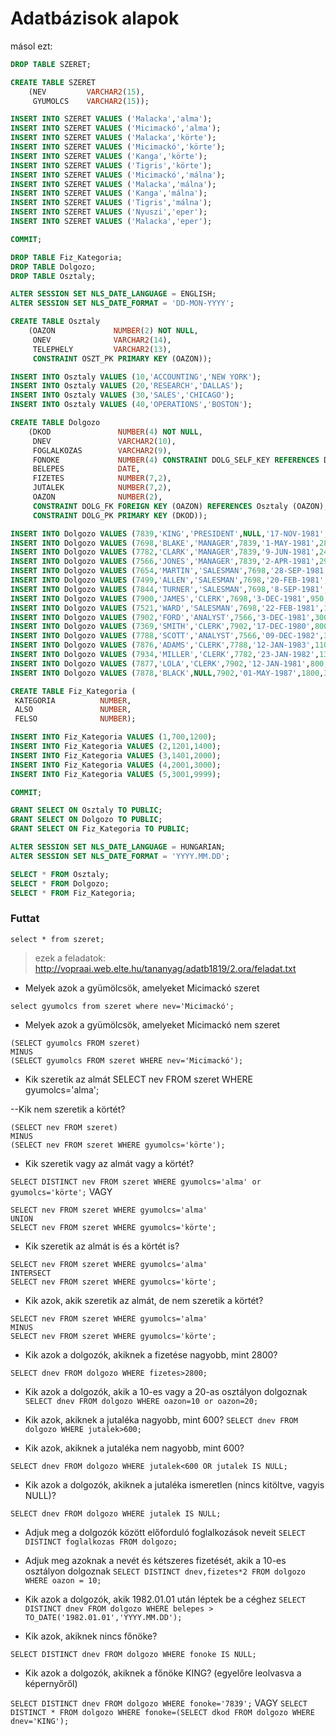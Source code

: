 # Adatbázisok alapok
másol ezt:

```SQL
DROP TABLE SZERET; 

CREATE TABLE SZERET
    (NEV         VARCHAR2(15),
     GYUMOLCS    VARCHAR2(15));

INSERT INTO SZERET VALUES ('Malacka','alma');
INSERT INTO SZERET VALUES ('Micimackó','alma');
INSERT INTO SZERET VALUES ('Malacka','körte');
INSERT INTO SZERET VALUES ('Micimackó','körte');
INSERT INTO SZERET VALUES ('Kanga','körte');
INSERT INTO SZERET VALUES ('Tigris','körte');
INSERT INTO SZERET VALUES ('Micimackó','málna');
INSERT INTO SZERET VALUES ('Malacka','málna');
INSERT INTO SZERET VALUES ('Kanga','málna');
INSERT INTO SZERET VALUES ('Tigris','málna');
INSERT INTO SZERET VALUES ('Nyuszi','eper');
INSERT INTO SZERET VALUES ('Malacka','eper');

COMMIT; 

DROP TABLE Fiz_Kategoria;
DROP TABLE Dolgozo;
DROP TABLE Osztaly;

ALTER SESSION SET NLS_DATE_LANGUAGE = ENGLISH;
ALTER SESSION SET NLS_DATE_FORMAT = 'DD-MON-YYYY';

CREATE TABLE Osztaly
    (OAZON             NUMBER(2) NOT NULL,
     ONEV              VARCHAR2(14),
     TELEPHELY         VARCHAR2(13),
     CONSTRAINT OSZT_PK PRIMARY KEY (OAZON));

INSERT INTO Osztaly VALUES (10,'ACCOUNTING','NEW YORK');
INSERT INTO Osztaly VALUES (20,'RESEARCH','DALLAS');
INSERT INTO Osztaly VALUES (30,'SALES','CHICAGO');
INSERT INTO Osztaly VALUES (40,'OPERATIONS','BOSTON');

CREATE TABLE Dolgozo
    (DKOD               NUMBER(4) NOT NULL,
     DNEV               VARCHAR2(10),
     FOGLALKOZAS        VARCHAR2(9),
     FONOKE             NUMBER(4) CONSTRAINT DOLG_SELF_KEY REFERENCES Dolgozo (DKOD),
     BELEPES            DATE,
     FIZETES            NUMBER(7,2),
     JUTALEK            NUMBER(7,2),
     OAZON              NUMBER(2),
     CONSTRAINT DOLG_FK FOREIGN KEY (OAZON) REFERENCES Osztaly (OAZON),
     CONSTRAINT DOLG_PK PRIMARY KEY (DKOD));

INSERT INTO Dolgozo VALUES (7839,'KING','PRESIDENT',NULL,'17-NOV-1981',5000,NULL,10);
INSERT INTO Dolgozo VALUES (7698,'BLAKE','MANAGER',7839,'1-MAY-1981',2850,NULL,30);
INSERT INTO Dolgozo VALUES (7782,'CLARK','MANAGER',7839,'9-JUN-1981',2450,NULL,10);
INSERT INTO Dolgozo VALUES (7566,'JONES','MANAGER',7839,'2-APR-1981',2975,NULL,20);
INSERT INTO Dolgozo VALUES (7654,'MARTIN','SALESMAN',7698,'28-SEP-1981',1250,1400,30);
INSERT INTO Dolgozo VALUES (7499,'ALLEN','SALESMAN',7698,'20-FEB-1981',1600,300,30);
INSERT INTO Dolgozo VALUES (7844,'TURNER','SALESMAN',7698,'8-SEP-1981',1500,0,30);
INSERT INTO Dolgozo VALUES (7900,'JAMES','CLERK',7698,'3-DEC-1981',950,NULL,30);
INSERT INTO Dolgozo VALUES (7521,'WARD','SALESMAN',7698,'22-FEB-1981',1250,500,30);
INSERT INTO Dolgozo VALUES (7902,'FORD','ANALYST',7566,'3-DEC-1981',3000,NULL,20);
INSERT INTO Dolgozo VALUES (7369,'SMITH','CLERK',7902,'17-DEC-1980',800,NULL,20);
INSERT INTO Dolgozo VALUES (7788,'SCOTT','ANALYST',7566,'09-DEC-1982',3000,NULL,20);
INSERT INTO Dolgozo VALUES (7876,'ADAMS','CLERK',7788,'12-JAN-1983',1100,NULL,20);
INSERT INTO Dolgozo VALUES (7934,'MILLER','CLERK',7782,'23-JAN-1982',1300,NULL,10);
INSERT INTO Dolgozo VALUES (7877,'LOLA','CLERK',7902,'12-JAN-1981',800,NULL,NULL);
INSERT INTO Dolgozo VALUES (7878,'BLACK',NULL,7902,'01-MAY-1987',1800,300,NULL);

CREATE TABLE Fiz_Kategoria (
 KATEGORIA          NUMBER,
 ALSO               NUMBER,
 FELSO              NUMBER);

INSERT INTO Fiz_Kategoria VALUES (1,700,1200);
INSERT INTO Fiz_Kategoria VALUES (2,1201,1400);
INSERT INTO Fiz_Kategoria VALUES (3,1401,2000);
INSERT INTO Fiz_Kategoria VALUES (4,2001,3000);
INSERT INTO Fiz_Kategoria VALUES (5,3001,9999);

COMMIT; 

GRANT SELECT ON Osztaly TO PUBLIC; 
GRANT SELECT ON Dolgozo TO PUBLIC;
GRANT SELECT ON Fiz_Kategoria TO PUBLIC;

ALTER SESSION SET NLS_DATE_LANGUAGE = HUNGARIAN;
ALTER SESSION SET NLS_DATE_FORMAT = 'YYYY.MM.DD';

SELECT * FROM Osztaly;
SELECT * FROM Dolgozo;
SELECT * FROM Fiz_Kategoria;
```

### Futtat
`select * from szeret;`

> ezek a feladatok: http://vopraai.web.elte.hu/tananyag/adatb1819/2.ora/feladat.txt

- Melyek azok a gyümölcsök, amelyeket Micimackó szeret

`select gyumolcs from szeret where nev='Micimackó';`

- Melyek azok a gyümölcsök, amelyeket Micimackó nem szeret
```
(SELECT gyumolcs FROM szeret)
MINUS
(SELECT gyumolcs FROM szeret WHERE nev='Micimackó');
```

- Kik szeretik az almát
SELECT nev FROM szeret WHERE gyumolcs='alma';

--Kik nem szeretik a körtét?
```
(SELECT nev FROM szeret)
MINUS
(SELECT nev FROM szeret WHERE gyumolcs='körte');
```
- Kik szeretik vagy az almát vagy a körtét?

`SELECT DISTINCT nev FROM szeret WHERE gyumolcs='alma' or gyumolcs='körte';`
VAGY
```
SELECT nev FROM szeret WHERE gyumolcs='alma' 
UNION 
SELECT nev FROM szeret WHERE gyumolcs='körte';
```
- Kik szeretik az almát is és a körtét is?
```
SELECT nev FROM szeret WHERE gyumolcs='alma' 
INTERSECT
SELECT nev FROM szeret WHERE gyumolcs='körte';
```
- Kik azok, akik szeretik az almát, de nem szeretik a körtét?
```
SELECT nev FROM szeret WHERE gyumolcs='alma' 
MINUS
SELECT nev FROM szeret WHERE gyumolcs='körte';
```
- Kik azok a dolgozók, akiknek a fizetése nagyobb, mint 2800?

`SELECT dnev FROM dolgozo WHERE fizetes>2800;`

- Kik azok a dolgozók, akik a 10-es vagy a 20-as osztályon dolgoznak
`SELECT dnev FROM dolgozo WHERE oazon=10 or oazon=20;`

- Kik azok, akiknek a jutaléka nagyobb, mint 600?
`SELECT dnev FROM dolgozo WHERE jutalek>600;`

- Kik azok, akiknek a jutaléka nem nagyobb, mint 600?

`SELECT dnev FROM dolgozo WHERE jutalek<600 OR jutalek IS NULL;`

- Kik azok a dolgozók, akiknek a jutaléka ismeretlen (nincs kitöltve, vagyis NULL)?

`SELECT dnev FROM dolgozo WHERE jutalek IS NULL;`

- Adjuk meg a dolgozók között előforduló foglalkozások neveit
`SELECT DISTINCT foglalkozas FROM dolgozo;`

- Adjuk meg azoknak a nevét és kétszeres fizetését, akik a 10-es osztályon dolgoznak
`SELECT DISTINCT dnev,fizetes*2 FROM dolgozo WHERE oazon = 10;`

- Kik azok a dolgozók, akik 1982.01.01 után léptek be a céghez
`SELECT DISTINCT dnev FROM dolgozo WHERE belepes > TO_DATE('1982.01.01','YYYY.MM.DD');`

- Kik azok, akiknek nincs főnöke?

`SELECT DISTINCT dnev FROM dolgozo WHERE fonoke IS NULL;`

- Kik azok a dolgozók, akiknek a főnöke KING? (egyelőre leolvasva a képernyőről) 

`SELECT DISTINCT dnev FROM dolgozo WHERE fonoke='7839';`
VAGY
`SELECT DISTINCT * FROM dolgozo WHERE fonoke=(SELECT dkod FROM dolgozo WHERE dnev='KING');`

